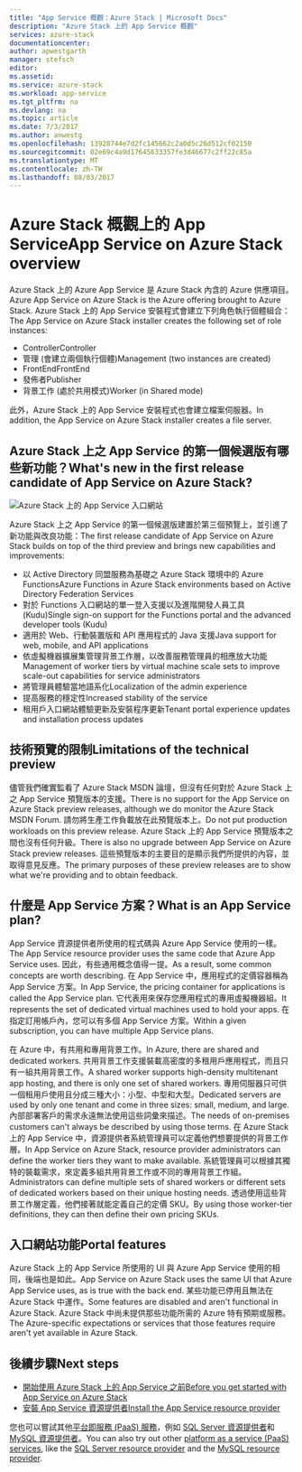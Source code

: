 ```yaml
---
title: "App Service 概觀：Azure Stack | Microsoft Docs"
description: "Azure Stack 上的 App Service 概觀"
services: azure-stack
documentationcenter: 
author: apwestgarth
manager: stefsch
editor: 
ms.assetid: 
ms.service: azure-stack
ms.workload: app-service
ms.tgt_pltfrm: na
ms.devlang: na
ms.topic: article
ms.date: 7/3/2017
ms.author: anwestg
ms.openlocfilehash: 13928744e7d2fc145662c2a0d5c26d512cf02150
ms.sourcegitcommit: 02e69c4a9d17645633357fe3d46677c2ff22c85a
ms.translationtype: MT
ms.contentlocale: zh-TW
ms.lasthandoff: 08/03/2017
---
```

# <a name="app-service-on-azure-stack-overview"></a><span data-ttu-id="fc5ec-103">Azure Stack 概觀上的 App Service</span><span class="sxs-lookup"><span data-stu-id="fc5ec-103">App Service on Azure Stack overview</span></span>

<span data-ttu-id="fc5ec-104">Azure Stack 上的 Azure App Service 是 Azure Stack 內含的 Azure 供應項目。</span><span class="sxs-lookup"><span data-stu-id="fc5ec-104">Azure App Service on Azure Stack is the Azure offering brought to Azure Stack.</span></span> <span data-ttu-id="fc5ec-105">Azure Stack 上的 App Service 安裝程式會建立下列角色執行個體組合：</span><span class="sxs-lookup"><span data-stu-id="fc5ec-105">The App Service on Azure Stack installer creates the following set of role instances:</span></span>

*  <span data-ttu-id="fc5ec-106">Controller</span><span class="sxs-lookup"><span data-stu-id="fc5ec-106">Controller</span></span>
*  <span data-ttu-id="fc5ec-107">管理 (會建立兩個執行個體)</span><span class="sxs-lookup"><span data-stu-id="fc5ec-107">Management (two instances are created)</span></span>
*  <span data-ttu-id="fc5ec-108">FrontEnd</span><span class="sxs-lookup"><span data-stu-id="fc5ec-108">FrontEnd</span></span>
*  <span data-ttu-id="fc5ec-109">發佈者</span><span class="sxs-lookup"><span data-stu-id="fc5ec-109">Publisher</span></span>
*  <span data-ttu-id="fc5ec-110">背景工作 (處於共用模式)</span><span class="sxs-lookup"><span data-stu-id="fc5ec-110">Worker (in Shared mode)</span></span>

<span data-ttu-id="fc5ec-111">此外，Azure Stack 上的 App Service 安裝程式也會建立檔案伺服器。</span><span class="sxs-lookup"><span data-stu-id="fc5ec-111">In addition, the App Service on Azure Stack installer creates a file server.</span></span>
    
## <a name="whats-new-in-the-first-release-candidate-of-app-service-on-azure-stack"></a><span data-ttu-id="fc5ec-112">Azure Stack 上之 App Service 的第一個候選版有哪些新功能？</span><span class="sxs-lookup"><span data-stu-id="fc5ec-112">What's new in the first release candidate of App Service on Azure Stack?</span></span>
![Azure Stack 上的 App Service 入口網站][1]

<span data-ttu-id="fc5ec-114">Azure Stack 上之 App Service 的第一個候選版建置於第三個預覽上，並引進了新功能與改良功能：</span><span class="sxs-lookup"><span data-stu-id="fc5ec-114">The first release candidate of App Service on Azure Stack builds on top of the third preview and brings new capabilities and improvements:</span></span>

* <span data-ttu-id="fc5ec-115">以 Active Directory 同盟服務為基礎之 Azure Stack 環境中的 Azure Functions</span><span class="sxs-lookup"><span data-stu-id="fc5ec-115">Azure Functions in Azure Stack environments based on Active Directory Federation Services</span></span> 
* <span data-ttu-id="fc5ec-116">對於 Functions 入口網站的單一登入支援以及進階開發人員工具 (Kudu)</span><span class="sxs-lookup"><span data-stu-id="fc5ec-116">Single sign-on support for the Functions portal and the advanced developer tools (Kudu)</span></span>
* <span data-ttu-id="fc5ec-117">適用於 Web、行動裝置版和 API 應用程式的 Java 支援</span><span class="sxs-lookup"><span data-stu-id="fc5ec-117">Java support for web, mobile, and API applications</span></span>
* <span data-ttu-id="fc5ec-118">依虛擬機器擴展集管理背景工作層，以改善服務管理員的相應放大功能</span><span class="sxs-lookup"><span data-stu-id="fc5ec-118">Management of worker tiers by virtual machine scale sets to improve scale-out capabilities for service administrators</span></span>
* <span data-ttu-id="fc5ec-119">將管理員體驗當地語系化</span><span class="sxs-lookup"><span data-stu-id="fc5ec-119">Localization of the admin experience</span></span>
* <span data-ttu-id="fc5ec-120">提高服務的穩定性</span><span class="sxs-lookup"><span data-stu-id="fc5ec-120">Increased stability of the service</span></span>
* <span data-ttu-id="fc5ec-121">租用戶入口網站體驗更新及安裝程序更新</span><span class="sxs-lookup"><span data-stu-id="fc5ec-121">Tenant portal experience updates and installation process updates</span></span>

## <a name="limitations-of-the-technical-preview"></a><span data-ttu-id="fc5ec-122">技術預覽的限制</span><span class="sxs-lookup"><span data-stu-id="fc5ec-122">Limitations of the technical preview</span></span>

<span data-ttu-id="fc5ec-123">儘管我們確實監看了 Azure Stack MSDN 論壇，但沒有任何對於 Azure Stack 上之 App Service 預覽版本的支援。</span><span class="sxs-lookup"><span data-stu-id="fc5ec-123">There is no support for the App Service on Azure Stack preview releases, although we do monitor the Azure Stack MSDN Forum.</span></span> <span data-ttu-id="fc5ec-124">請勿將生產工作負載放在此預覽版本上。</span><span class="sxs-lookup"><span data-stu-id="fc5ec-124">Do not put production workloads on this preview release.</span></span> <span data-ttu-id="fc5ec-125">Azure Stack 上的 App Service 預覽版本之間也沒有任何升級。</span><span class="sxs-lookup"><span data-stu-id="fc5ec-125">There is also no upgrade between App Service on Azure Stack preview releases.</span></span> <span data-ttu-id="fc5ec-126">這些預覽版本的主要目的是顯示我們所提供的內容，並取得意見反應。</span><span class="sxs-lookup"><span data-stu-id="fc5ec-126">The primary purposes of these preview releases are to show what we're providing and to obtain feedback.</span></span> 

## <a name="what-is-an-app-service-plan"></a><span data-ttu-id="fc5ec-127">什麼是 App Service 方案？</span><span class="sxs-lookup"><span data-stu-id="fc5ec-127">What is an App Service plan?</span></span>

<span data-ttu-id="fc5ec-128">App Service 資源提供者所使用的程式碼與 Azure App Service 使用的一樣。</span><span class="sxs-lookup"><span data-stu-id="fc5ec-128">The App Service resource provider uses the same code that Azure App Service uses.</span></span> <span data-ttu-id="fc5ec-129">因此，有些通用概念值得一提。</span><span class="sxs-lookup"><span data-stu-id="fc5ec-129">As a result, some common concepts are worth describing.</span></span> <span data-ttu-id="fc5ec-130">在 App Service 中，應用程式的定價容器稱為 App Service 方案。</span><span class="sxs-lookup"><span data-stu-id="fc5ec-130">In App Service, the pricing container for applications is called the App Service plan.</span></span> <span data-ttu-id="fc5ec-131">它代表用來保存您應用程式的專用虛擬機器組。</span><span class="sxs-lookup"><span data-stu-id="fc5ec-131">It represents the set of dedicated virtual machines used to hold your apps.</span></span> <span data-ttu-id="fc5ec-132">在指定訂用帳戶內，您可以有多個 App Service 方案。</span><span class="sxs-lookup"><span data-stu-id="fc5ec-132">Within a given subscription, you can have multiple App Service plans.</span></span> 

<span data-ttu-id="fc5ec-133">在 Azure 中，有共用和專用背景工作。</span><span class="sxs-lookup"><span data-stu-id="fc5ec-133">In Azure, there are shared and dedicated workers.</span></span> <span data-ttu-id="fc5ec-134">共用背景工作支援裝載高密度的多租用戶應用程式，而且只有一組共用背景工作。</span><span class="sxs-lookup"><span data-stu-id="fc5ec-134">A shared worker supports high-density multitenant app hosting, and there is only one set of shared workers.</span></span> <span data-ttu-id="fc5ec-135">專用伺服器只可供一個租用戶使用且分成三種大小：小型、中型和大型。</span><span class="sxs-lookup"><span data-stu-id="fc5ec-135">Dedicated servers are used by only one tenant and come in three sizes: small, medium, and large.</span></span> <span data-ttu-id="fc5ec-136">內部部署客戶的需求永遠無法使用這些詞彙來描述。</span><span class="sxs-lookup"><span data-stu-id="fc5ec-136">The needs of on-premises customers can't always be described by using those terms.</span></span> <span data-ttu-id="fc5ec-137">在 Azure Stack 上的 App Service 中，資源提供者系統管理員可以定義他們想要提供的背景工作層。</span><span class="sxs-lookup"><span data-stu-id="fc5ec-137">In App Service on Azure Stack, resource provider administrators can define the worker tiers they want to make available.</span></span> <span data-ttu-id="fc5ec-138">系統管理員可以根據其獨特的裝載需求，來定義多組共用背景工作或不同的專用背景工作組。</span><span class="sxs-lookup"><span data-stu-id="fc5ec-138">Administrators can define multiple sets of shared workers or different sets of dedicated workers based on their unique hosting needs.</span></span> <span data-ttu-id="fc5ec-139">透過使用這些背景工作層定義，他們接著就能定義自己的定價 SKU。</span><span class="sxs-lookup"><span data-stu-id="fc5ec-139">By using those worker-tier definitions, they can then define their own pricing SKUs.</span></span>

## <a name="portal-features"></a><span data-ttu-id="fc5ec-140">入口網站功能</span><span class="sxs-lookup"><span data-stu-id="fc5ec-140">Portal features</span></span>

<span data-ttu-id="fc5ec-141">Azure Stack 上的 App Service 所使用的 UI 與 Azure App Service 使用的相同，後端也是如此。</span><span class="sxs-lookup"><span data-stu-id="fc5ec-141">App Service on Azure Stack uses the same UI that Azure App Service uses, as is true with the back end.</span></span> <span data-ttu-id="fc5ec-142">某些功能已停用且無法在 Azure Stack 中運作。</span><span class="sxs-lookup"><span data-stu-id="fc5ec-142">Some features are disabled and aren't functional in Azure Stack.</span></span> <span data-ttu-id="fc5ec-143">Azure Stack 中尚未提供那些功能所需的 Azure 特有預期或服務。</span><span class="sxs-lookup"><span data-stu-id="fc5ec-143">The Azure-specific expectations or services that those features require aren't yet available in Azure Stack.</span></span> 

## <a name="next-steps"></a><span data-ttu-id="fc5ec-144">後續步驟</span><span class="sxs-lookup"><span data-stu-id="fc5ec-144">Next steps</span></span>

- [<span data-ttu-id="fc5ec-145">開始使用 Azure Stack 上的 App Service 之前</span><span class="sxs-lookup"><span data-stu-id="fc5ec-145">Before you get started with App Service on Azure Stack</span></span>](azure-stack-app-service-before-you-get-started.md)
- [<span data-ttu-id="fc5ec-146">安裝 App Service 資源提供者</span><span class="sxs-lookup"><span data-stu-id="fc5ec-146">Install the App Service resource provider</span></span>](azure-stack-app-service-deploy.md)

<span data-ttu-id="fc5ec-147">您也可以嘗試其他[平台即服務 (PaaS) 服務](azure-stack-tools-paas-services.md)，例如 [SQL Server 資源提供者](azure-stack-sql-resource-provider-deploy.md)和 [MySQL 資源提供者](azure-stack-mysql-resource-provider-deploy.md)。</span><span class="sxs-lookup"><span data-stu-id="fc5ec-147">You can also try out other [platform as a service (PaaS) services](azure-stack-tools-paas-services.md), like the [SQL Server resource provider](azure-stack-sql-resource-provider-deploy.md) and the [MySQL resource provider](azure-stack-mysql-resource-provider-deploy.md).</span></span>

<!--Image references-->
[1]: ./media/azure-stack-app-service-overview/AppService_Portal.png
